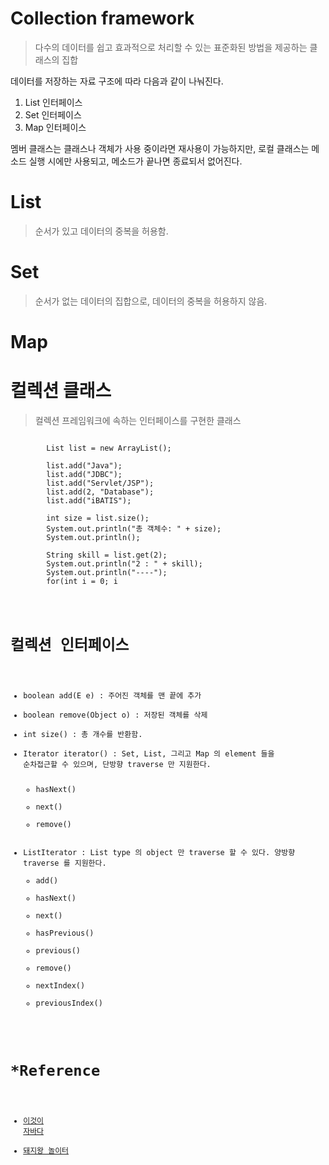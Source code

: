 # Collection framework
> 다수의 데이터를 쉽고 효과적으로 처리할 수 있는 표준화된 방법을 제공하는 클래스의 집합

데이터를 저장하는 자료 구조에 따라 다음과 같이 나눠진다.

1. List 인터페이스
2. Set 인터페이스
3. Map 인터페이스

멤버 클래스는 클래스나 객체가 사용 중이라면 재사용이 가능하지만, 로컬 클래스는 메소드 실행 시에만 사용되고, 메소드가 끝나면 종료되서 없어진다.

# List<E>
> 순서가 있고 데이터의 중복을 허용함.

# Set<E>
> 순서가 없는 데이터의 집합으로, 데이터의 중복을 허용하지 않음.

# Map<E>
> 

# 컬렉션 클래스
> 컬렉션 프레임워크에 속하는 인터페이스를 구현한 클래스

<pre>
<code>
		List<String> list = new ArrayList<String>();
		
		list.add("Java");
		list.add("JDBC");
		list.add("Servlet/JSP");
		list.add(2, "Database");
		list.add("iBATIS");
		
		int size = list.size();
		System.out.println("총 객체수: " + size);
		System.out.println();
		
		String skill = list.get(2);
		System.out.println("2 : " + skill);
		System.out.println("----");
		for(int i = 0; i<list.size(); i++) {
			String str = list.get(i);
			System.out.println(i + ":" + str);
		}
		System.out.println();
		
		list.remove(2);
		list.remove(2);
		list.remove("iBATIS");
		for(int i = 0; i<list.size(); i++) {
			String str = list.get(i);
			System.out.println(i + ":" + str);
		}
</code>
</pre>

# 컬렉션 인터페이스
+ boolean add(E e) : 주어진 객체를 맨 끝에 추가
+ boolean remove(Object o) : 저장된 객체를 삭제
+ int size() : 총 개수를 반환함.
+ Iterator<E> iterator() : Set, List, 그리고 Map 의 element 들을 순차접근할 수 있으며, 단방향 traverse 만 지원한다.
	+ hasNext()
	+ next()
	+ remove()
+ ListIterator : List type 의 object 만 traverse 할 수 있다. 양방향 traverse 를 지원한다.
	+ add()
	+ hasNext()
	+ next()
	+ hasPrevious()
	+ previous()
	+ remove()
	+ nextIndex()
	+ previousIndex() 

# *Reference
+ [이것이 자바다](http://www.yes24.com/Product/Goods/15651484)
+ [돼지왕 놀이터](https://aroundck.tistory.com/822)